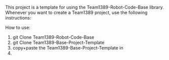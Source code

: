 This project is a template for using the Team1389-Robot-Code-Base library.
Whenever you want to create a Team1389 project, use the following instructions:

How to use:

1. git Clone Team1389-Robot-Code-Base
2. git Clone Team1389-Base-Project-Template
3. copy+paste the Team1389-Base-Project-Template in 
4. 
